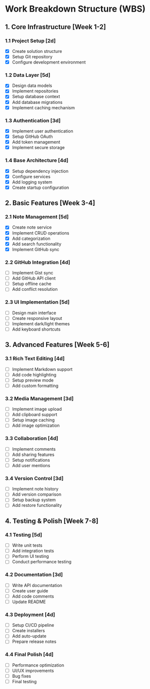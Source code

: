 # Work Breakdown Structure (WBS)

## 1. Core Infrastructure [Week 1-2]
### 1.1 Project Setup [2d]
- [x] Create solution structure
- [x] Setup Git repository
- [x] Configure development environment

### 1.2 Data Layer [5d]
- [x] Design data models
- [x] Implement repositories
- [x] Setup database context
- [x] Add database migrations
- [x] Implement caching mechanism

### 1.3 Authentication [3d]
- [x] Implement user authentication
- [x] Setup GitHub OAuth
- [x] Add token management
- [x] Implement secure storage

### 1.4 Base Architecture [4d]
- [x] Setup dependency injection
- [x] Configure services
- [x] Add logging system
- [x] Create startup configuration

## 2. Basic Features [Week 3-4]
### 2.1 Note Management [5d]
- [x] Create note service
- [x] Implement CRUD operations
- [x] Add categorization
- [x] Add search functionality
- [x] Implement GitHub sync

### 2.2 GitHub Integration [4d]
- [ ] Implement Gist sync
- [ ] Add GitHub API client
- [ ] Setup offline cache
- [ ] Add conflict resolution

### 2.3 UI Implementation [5d]
- [ ] Design main interface
- [ ] Create responsive layout
- [ ] Implement dark/light themes
- [ ] Add keyboard shortcuts

## 3. Advanced Features [Week 5-6]
### 3.1 Rich Text Editing [4d]
- [ ] Implement Markdown support
- [ ] Add code highlighting
- [ ] Setup preview mode
- [ ] Add custom formatting

### 3.2 Media Management [3d]
- [ ] Implement image upload
- [ ] Add clipboard support
- [ ] Setup image caching
- [ ] Add image optimization

### 3.3 Collaboration [4d]
- [ ] Implement comments
- [ ] Add sharing features
- [ ] Setup notifications
- [ ] Add user mentions

### 3.4 Version Control [3d]
- [ ] Implement note history
- [ ] Add version comparison
- [ ] Setup backup system
- [ ] Add restore functionality

## 4. Testing & Polish [Week 7-8]
### 4.1 Testing [5d]
- [ ] Write unit tests
- [ ] Add integration tests
- [ ] Perform UI testing
- [ ] Conduct performance testing

### 4.2 Documentation [3d]
- [ ] Write API documentation
- [ ] Create user guide
- [ ] Add code comments
- [ ] Update README

### 4.3 Deployment [4d]
- [ ] Setup CI/CD pipeline
- [ ] Create installers
- [ ] Add auto-update
- [ ] Prepare release notes

### 4.4 Final Polish [4d]
- [ ] Performance optimization
- [ ] UI/UX improvements
- [ ] Bug fixes
- [ ] Final testing
